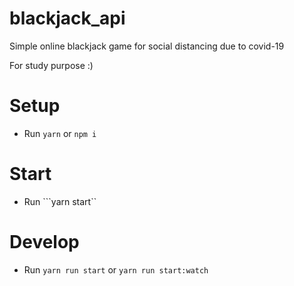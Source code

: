 # blackjack_api

Simple online blackjack game for social distancing due to covid-19

For study purpose :) 

# Setup

- Run ```yarn``` or ```npm i```

# Start 

- Run ```yarn start``

# Develop 

- Run ```yarn run start``` or ```yarn run start:watch```
